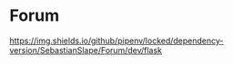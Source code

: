 # Forum
 
https://img.shields.io/github/pipenv/locked/dependency-version/SebastianSlape/Forum/dev/flask